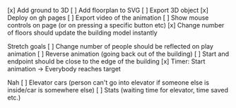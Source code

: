 [x] Add ground to 3D
[ ] Add floorplan to SVG
[ ] Export 3D object
[x] Deploy on gh pages
[ ] Export video of the animation
[ ] Show mouse controls on page (or on pressing a specific button etc)
[x] Change number of floors should update the building model instantly
 
Stretch goals
[ ] Change number of people should be reflected on play animation
[ ] Reverse animation (going back out of the building)
[ ] Start and endpoint should be close to the edge of the building
[x] Timer: Start animation -> Everybody reaches target


Nah
[ ] Elevator cars (person can't go into elevator if someone else is inside/car is somewhere else)
[ ] Stats (waiting time for elevator, time saved etc.)
